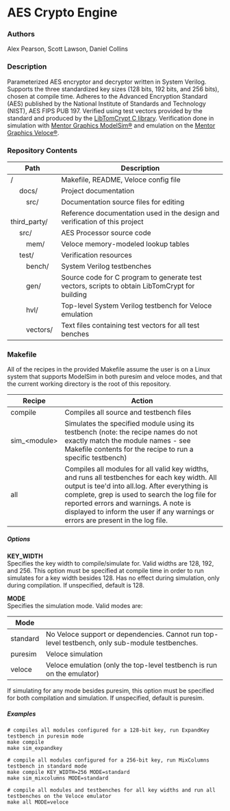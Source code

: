 # AES Crypto Engine 

### Authors

Alex Pearson, Scott Lawson, Daniel Collins

### Description

Parameterized AES encryptor and decryptor written in System Verilog. Supports the three standardized key sizes (128 bits, 192 bits, and 256 bits), chosen at compile time. Adheres to the Advanced Encryption Standard (AES) published by the National Institute of Standards and Technology (NIST), AES FIPS PUB 197. Verified using test vectors provided by the standard and produced by the [LibTomCrypt C library](https://github.com/libtom/libtomcrypt). Verification done in simulation with [Mentor Graphics ModelSim&reg;](https://www.mentor.com/products/fv/modelsim/) and emulation on the [Mentor Graphics Veloce&reg;](https://www.mentor.com/products/fv/emulation-systems/).

### Repository Contents

| Path                      | Description
|---------------------------|------------
| /                         | Makefile, README, Veloce config file
| &emsp; docs/              | Project documentation
| &emsp;&emsp; src/         | Documentation source files for editing
| &emsp;&emsp; third_party/ | Reference documentation used in the design and verification of this project
| &emsp; src/               | AES Processor source code
| &emsp;&emsp; mem/         | Veloce memory-modeled lookup tables
| &emsp; test/              | Verification resources
| &emsp;&emsp; bench/       | System Verilog testbenches
| &emsp;&emsp; gen/         | Source code for C program to generate test vectors, scripts to obtain LibTomCrypt for building
| &emsp;&emsp; hvl/         | Top-level System Verilog testbench for Veloce emulation
| &emsp;&emsp; vectors/     | Text files containing test vectors for all test benches

### Makefile

All of the recipes in the provided Makefile assume the user is on a Linux system that supports ModelSim in both puresim and veloce modes, and that the current working directory is the root of this repository.

| Recipe        | Action
|---------------| ------
| compile       | Compiles all source and testbench files
| sim_\<module\> | Simulates the specified module using its testbench (note: the recipe names do not exactly match the module names - see Makefile contents for the recipe to run a specific testbench)
| all           | Compiles all modules for all valid key widths, and runs all testbenches for each key width. All output is tee'd into all.log. After everything is complete, grep is used to search the log file for reported errors and warnings. A note is displayed to inform the user if any warnings or errors are present in the log file.

##### Options

**KEY_WIDTH**  
Specifies the key width to compile/simulate for. Valid widths are 128, 192, and 256. This option must be specified at compile time in order to run simulates for a key width besides 128. Has no effect during simulation, only during compilation. If unspecified, default is 128.

**MODE**  
Specifies the simulation mode. Valid modes are:

| Mode     ||
|----------|---
| standard | No Veloce support or dependencies. Cannot run top-level testbench, only sub-module testbenches.
| puresim  | Veloce simulation 
| veloce   | Veloce emulation (only the top-level testbench is run on the emulator)

If simulating for any mode besides puresim, this option must be specified for both compilation and simulation. If unspecified, default is puresim.

##### Examples

    # compiles all modules configured for a 128-bit key, run ExpandKey testbench in puresim mode
    make compile
    make sim_expandkey
    
    # compile all modules configured for a 256-bit key, run MixColumns testbench in standard mode
    make compile KEY_WIDTH=256 MODE=standard
    make sim_mixcolumns MODE=standard

    # compile all modules and testbenches for all key widths and run all testbenches on the Veloce emulator
    make all MODE=veloce
